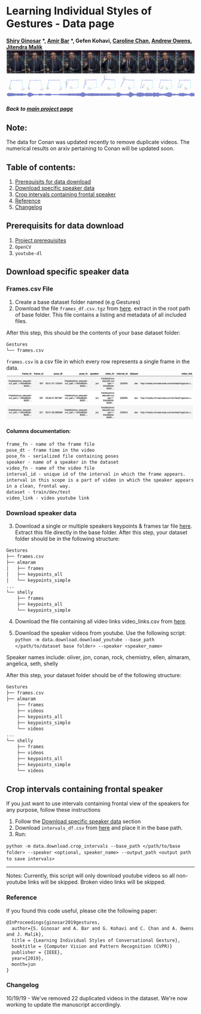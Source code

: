 # Learning Individual Styles of Gestures - Data page
#### [Shiry Ginosar](http://people.eecs.berkeley.edu/~shiry) *, [Amir Bar](http://amirbar.github.io) *, Gefen Kohavi, [Caroline Chan](https://www.csail.mit.edu/person/caroline-chan), [Andrew Owens](http://andrewowens.com/), [Jitendra Malik](https://people.eecs.berkeley.edu/~malik/)![alt text](../data/teaser_gan_oliver_041.png "")
##### Back to [main project page](https://people.eecs.berkeley.edu/~shiry/projects/speech2gesture/index.html)

## Note:
The data for Conan was updated recently to remove duplicate videos. The numerical results on arxiv pertaining to Conan will be updated soon.

## Table of contents:
1. [Prerequisits for data download](#Prerequisits-for-data-download)
2. [Download specific speaker data](#Download-specific-speaker-data)
3. [Crop intervals containing frontal speaker](#Crop-intervals-containing-frontal-speaker)
4. [Reference](#reference)
5. [Changelog](#changelog)


## Prerequisits for data download
1. [Project prerequisites](https://github.com/amirbar/speech2gesture#prerequisites)
2. `OpenCV`
3. `youtube-dl`

## Download specific speaker data
### Frames.csv File

1. Create a base dataset folder named (e.g Gestures)
2. Download the file `frames_df.csv.tgz` from [here](https://drive.google.com/drive/folders/1qvvnfGwas8DUBrwD4DoBnvj8anjSLldZ). extract in the root path of base folder. This file contains a listing and metadata of all included files. 

After this step, this should be the contents of your base dataset folder:
```
Gestures
└── frames.csv
```


`frames.csv` is a csv file in which every row represents a single frame in the data.  
![alt text](../data/frames.png "")

#### Columns documentation:
```
frame_fn - name of the frame file
pose_dt - frame time in the video
pose_fn - serialized file containing poses
speaker - name of a speaker in the dataset
video_fn - name of the video file
interval_id - unique id of the interval in which the frame appears. interval in this scope is a part of video in which the speaker appears in a clean, frontal way.
dataset - train/dev/test
video_link - video youtube link   
```

### Download speaker data

3. Download a single or multiple speakers keypoints & frames tar file [here](https://drive.google.com/drive/folders/1qvvnfGwas8DUBrwD4DoBnvj8anjSLldZ). Extract this file directly in the base folder. 
After this step, your dataset folder should be in the following structure:
```
Gestures
├── frames.csv
├── almaram
│   ├── frames
│   ├── keypoints_all
│   └── keypoints_simple
...
└── shelly
    ├── frames
    ├── keypoints_all
    └── keypoints_simple
```

4. Download the file containing all video links video_links.csv from [here](https://drive.google.com/drive/folders/1qvvnfGwas8DUBrwD4DoBnvj8anjSLldZ).
 
5. Download the speaker videos from youtube. Use the following script:
`python -m data.download.download_youtube --base_path </path/to/dataset base folder> --speaker <speaker_name>`

Speaker names include: 
oliver, jon, conan, rock, chemistry, ellen, almaram, angelica, seth, shelly


After this step, your dataset folder should be of the following structure:
```
Gestures
├── frames.csv
├── almaram
    ├── frames
    ├── videos
    ├── keypoints_all
    ├── keypoints_simple
    └── videos
...
└── shelly
    ├── frames
    ├── videos
    ├── keypoints_all
    ├── keypoints_simple
    └── videos
```

## Crop intervals containing frontal speaker

If you just want to use intervals containing frontal view of the speakers for any purpose, follow these instructions
1. Follow the [Download specific speaker data](#Download-specific-speaker-data) section
2. Download `intervals_df.csv` from [here](https://drive.google.com/drive/folders/1qvvnfGwas8DUBrwD4DoBnvj8anjSLldZ) and place it in the base path.
3. Run: 

```python -m data.download.crop_intervals --base_path </path/to/base folder> --speaker <optional, speaker_name> --output_path <output path to save intervals>```

---


Notes:
Currently, this script will only download youtube videos so all non-youtube links will be skipped. Broken video links will be skipped.

### Reference
If you found this code useful, please cite the following paper:


```
@InProceedings{ginosar2019gestures,
  author={S. Ginosar and A. Bar and G. Kohavi and C. Chan and A. Owens and J. Malik},
  title = {Learning Individual Styles of Conversational Gesture},
  booktitle = {Computer Vision and Pattern Recognition (CVPR)}
  publisher = {IEEE},
  year={2019},
  month=jun
}
```

### Changelog
10/19/19 - We've removed 22 duplicated videos in the dataset. We're now working to update the manuscript accordingly.
